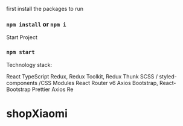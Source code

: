 first install the packages to run

 ### `npm install` or `npm i`


Start Project

### `npm start`


Technology stack:

React
TypeScript
Redux, Redux Toolkit, Redux Thunk
SCSS / styled-components /CSS Modules
React Router v6
Axios
Bootstrap, React-Bootstrap
Prettier
Axios
Re
# shopXiaomi
